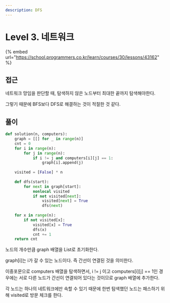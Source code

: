 ```yaml
---
description: DFS
---
```


# Level 3. 네트워크

{% embed url="https://school.programmers.co.kr/learn/courses/30/lessons/43162" %}

## 접근

네트워크 망임을 판단할 때, 탐색하지 않은 노드부터 최대한 끝까지 탐색해야한다.

그렇기 때문에 BFS보다 DFS로 해결하는 것이 적절한 것 같다.

## 풀이

```python
def solution(n, computers):
    graph = [[] for _ in range(n)]
    cnt = 0
    for i in range(n):
        for j in range(n):
            if i != j and computers[i][j] == 1:
                graph[i].append(j)
                
    visited = [False] * n
    
    def dfs(start):
        for next in graph[start]:
            nonlocal visited
            if not visited[next]:
                visited[next] = True
                dfs(next)
                
    for x in range(n):
        if not visited[x]:
            visited[x] = True
            dfs(x)
            cnt += 1
    return cnt
```

노드의 개수만큼 graph 배열을 List로 초기화한다.

graph\[i]는 i가 갈 수 있는 노드이다. 즉 간선이 연결된 것을 의미한다.

이중포문으로 computers 배열을 탐색하면서, i != j 이고 computers\[i]\[j] == 1인 경우에는 서로 다른 노드가 간선이 연결되어 있다는 것이므로 graph 배열에 추가한다.

각 노드는 하나의 네트워크에만 속할 수 있기 때문에 한번 탐색했던 노드는 패스하기 위해 visited로 방문 체크를 한다.
